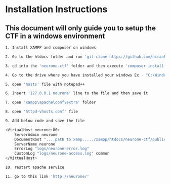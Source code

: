 # Installation Instructions

## This document will only guide you to setup the CTF in a windows environment

```bash
1. Install XAMPP and composer on windows 
```
```bash
2. Go to the htdocs folder and run 'git clone https://github.com/niranRameshPeiris/neurone-ctf.git'
```
```bash
3. cd into the 'neurone-ctf' folder and then execute 'composer install' command 
```
```bash
4. Go to the drive where you have installed your windows Ex - "C:\Windows\System32\drivers\etc"
```
```bash
5. open 'hosts' file with notepad++
```
```bash
6. Insert '127.0.0.1 neurone' line to the file and then save it 
```
```bash
7. open 'xampp\apache\conf\extra' folder 
```
```bash
8. open 'httpd-vhosts.conf' file
```
```bash
9. Add below code and save the file
```
```bash
<VirtualHost neurone:80>
    ServerAdmin neurone
    DocumentRoot "....path to xamp...../xampp/htdocs/neurone-ctf/public"
    ServerName neurone
    ErrorLog "logs/neurone-error.log"
    CustomLog "logs/neurone-access.log" common
</VirtualHost>
```
```bash
10. restart apache service
```
```bash
11. go to this link 'http://neurone/'
```
